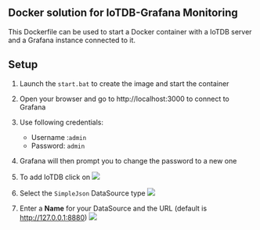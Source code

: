 ## Docker solution for IoTDB-Grafana Monitoring

This Dockerfile can be used to start a Docker container with a IoTDB server and a Grafana instance connected to it.

## Setup

1. Launch the `start.bat` to create the image and start the container
2. Open your browser and go to http://localhost:3000 to connect to Grafana
3. Use following credentials:
   - Username :`admin`
   - Password: `admin`
4. Grafana will then prompt you to change the password to a new one
5. To add IoTDB click on ![](/media/add.png?raw=true)
6.  Select the `SimpleJson` DataSource type ![](/media/json.png?raw=true)

7. Enter a **Name** for your DataSource and the URL (default is http://127.0.0.1:8880) ![](\media\iotdb.png) 
